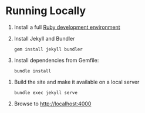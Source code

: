 # Running Locally

1.  Install a full [Ruby development environment](https://jekyllrb.com/docs/installation/)

1.  Install Jekyll and Bundler

        gem install jekyll bundler

1.  Install dependencies from Gemfile:

        bundle install

1)  Build the site and make it available on a local server

        bundle exec jekyll serve

1)  Browse to [http://localhost:4000](http://localhost:4000)
